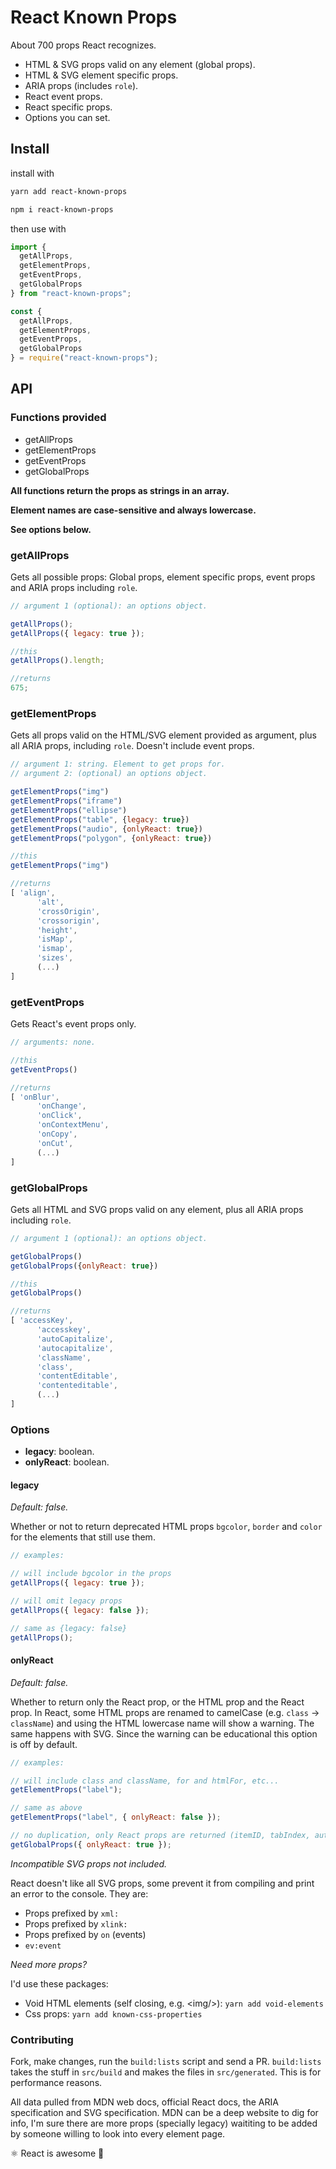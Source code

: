 # React Known Props

About 700 props React recognizes.

- HTML & SVG props valid on any element (global props).
- HTML & SVG element specific props.
- ARIA props (includes `role`).
- React event props.
- React specific props.
- Options you can set.

## Install

install with

```sh
yarn add react-known-props

npm i react-known-props
```

then use with

```js
import {
  getAllProps,
  getElementProps,
  getEventProps,
  getGlobalProps
} from "react-known-props";

const {
  getAllProps,
  getElementProps,
  getEventProps,
  getGlobalProps
} = require("react-known-props");
```

## API

### Functions provided

- getAllProps
- getElementProps
- getEventProps
- getGlobalProps

**All functions return the props as strings in an array.**

**Element names are case-sensitive and always lowercase.**

**See options below.**

### getAllProps

Gets all possible props: Global props, element specific props, event props and ARIA props including `role`.

```js
// argument 1 (optional): an options object.

getAllProps();
getAllProps({ legacy: true });

//this
getAllProps().length;

//returns
675;
```

### getElementProps

Gets all props valid on the HTML/SVG element provided as argument, plus all ARIA props, including `role`. Doesn't include event props.

```js
// argument 1: string. Element to get props for.
// argument 2: (optional) an options object.

getElementProps("img")
getElementProps("iframe")
getElementProps("ellipse")
getElementProps("table", {legacy: true})
getElementProps("audio", {onlyReact: true})
getElementProps("polygon", {onlyReact: true})

//this
getElementProps("img")

//returns
[ 'align',
      'alt',
      'crossOrigin',
      'crossorigin',
      'height',
      'isMap',
      'ismap',
      'sizes',
      (...)
]
```

### getEventProps

Gets React's event props only.

```js
// arguments: none.

//this
getEventProps()

//returns
[ 'onBlur',
      'onChange',
      'onClick',
      'onContextMenu',
      'onCopy',
      'onCut',
      (...)
]
```

### getGlobalProps

Gets all HTML and SVG props valid on any element, plus all ARIA props including `role`.

```js
// argument 1 (optional): an options object.

getGlobalProps()
getGlobalProps({onlyReact: true})

//this
getGlobalProps()

//returns
[ 'accessKey',
      'accesskey',
      'autoCapitalize',
      'autocapitalize',
      'className',
      'class',
      'contentEditable',
      'contenteditable',
      (...)
]
```

### Options

- **legacy**: boolean.
- **onlyReact**: boolean.

#### legacy

_Default: false._

Whether or not to return deprecated HTML props `bgcolor`, `border` and `color` for the elements that still use them.

```js
// examples:

// will include bgcolor in the props
getAllProps({ legacy: true });

// will omit legacy props
getAllProps({ legacy: false });

// same as {legacy: false}
getAllProps();
```

#### onlyReact

_Default: false._

Whether to return only the React prop, or the HTML prop and the React prop.
In React, some HTML props are renamed to camelCase (e.g. `class` -> `className`) and using the HTML lowercase name will show a warning.
The same happens with SVG.
Since the warning can be educational this option is off by default.

```js
// examples:

// will include class and className, for and htmlFor, etc...
getElementProps("label");

// same as above
getElementProps("label", { onlyReact: false });

// no duplication, only React props are returned (itemID, tabIndex, autoCapitalize, className, htmlFor, etc...)
getGlobalProps({ onlyReact: true });
```

_Incompatible SVG props not included._

React doesn't like all SVG props, some prevent it from compiling and print an error to the console.
They are:

- Props prefixed by `xml:`
- Props prefixed by `xlink:`
- Props prefixed by `on` (events)
- `ev:event`

_Need more props?_

I'd use these packages:

- Void HTML elements (self closing, e.g. \<img\/\>): `yarn add void-elements`
- Css props: `yarn add known-css-properties`

### Contributing

Fork, make changes, run the `build:lists` script and send a PR.
`build:lists` takes the stuff in `src/build` and makes the files in `src/generated`.
This is for performance reasons.

All data pulled from MDN web docs, official React docs, the ARIA specification and SVG specification.
MDN can be a deep website to dig for info, I'm sure there are more props (specially legacy) waititing to be added by someone willing to look into every element page.

⚛️ React is awesome 💫
